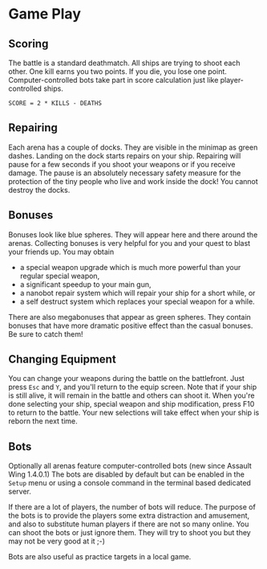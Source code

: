 # Game Play
## Scoring

The battle is a standard deathmatch. All ships are trying to shoot each other.
One kill earns you two points. If you die, you lose one point.
Computer-controlled bots take part in score calculation just like
player-controlled ships.
    
    SCORE = 2 * KILLS - DEATHS
    
## Repairing
    
Each arena has a couple of docks. They are visible in the minimap as green
dashes. Landing on the dock starts repairs on your ship. Repairing will pause
for a few seconds if you shoot your weapons or if you receive damage. The pause
is an absolutely necessary safety measure for the protection of the tiny people
who live and work inside the dock! You cannot destroy the docks.
    
## Bonuses
    
Bonuses look like blue spheres. They will appear here and there around the
arenas. Collecting bonuses is very helpful for you and your quest to blast your
friends up. You may obtain
    
- a special weapon upgrade which is much more powerful than your regular special weapon,
- a significant speedup to your main gun,
- a nanobot repair system which will repair your ship for a short while, or
- a self destruct system which replaces your special weapon for a while.
    
There are also megabonuses that appear as green spheres. They contain bonuses
that have more dramatic positive effect than the casual bonuses. Be sure to
catch them!
    
## Changing Equipment
    
You can change your weapons during the battle on the battlefront. Just press `Esc`
and `Y`, and you'll return to the equip screen. Note that if your ship is still
alive, it will remain in the battle and others can shoot it. When you're done
selecting your ship, special weapon and ship modification, press F10 to return
to the battle. Your new selections will take effect when your ship is reborn the
next time.
    
## Bots

Optionally all arenas feature computer-controlled bots (new since Assault Wing 1.4.0.1)
The bots are disabled by default but can be enabled in the `Setup` menu or using
a console command in the terminal based dedicated server.

If there are a lot of players, the number of bots will reduce. The purpose of the
bots is to provide the players some extra distraction and amusement, and also to
substitute human players if there are not so many online. You can shoot the bots
or just ignore them. They will try to shoot you but they may not be very good at
it ;-)
    
Bots are also useful as practice targets in a local game.